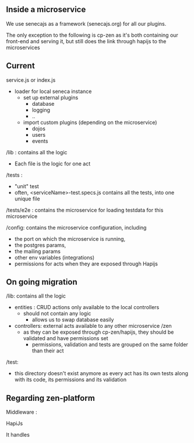 ## Inside a microservice

We use senecajs as a framework \(senecajs.org\) for all our plugins.

The only exception to the following is cp-zen as it's both containing our front-end and serving it, but still does the link through hapijs to the microservices

## Current

service.js or index.js

* loader for local seneca instance
  * set up external plugins
    * database
    * logging
    * ..
  * import custom plugins \(depending on the microservice\)
    * dojos
    * users
    * events

/lib : contains all the logic

* Each file is the logic for one act

/tests :

* "unit" test
* often, &lt;serviceName&gt;-test.specs.js contains all the tests, into one unique file

/tests/e2e : contains the microservice for loading testdata for this microservice

/config: contains the microservice configuration, including

* the port on which the microservice is running, 
* the postgres params,
* the mailing params
* other env variables \(integrations\)
* permissions for acts when they are exposed through Hapijs

## On going migration

/lib: contains all the logic

* entities : CRUD actions only available to the local controllers
  * should not contain any logic
    * allows us to swap database  easily
* controllers:  external acts available to any other microservice /zen
  * as they can be exposed through cp-zen/hapijs, they should be validated and have permissions set
    * permissions, validation and tests are grouped on the same folder than their act

/test:

* this directory doesn't exist anymore as every act has its own tests along with its code, its permissions and its validation

## Regarding zen-platform

Middleware :

HapiJs

It handles

